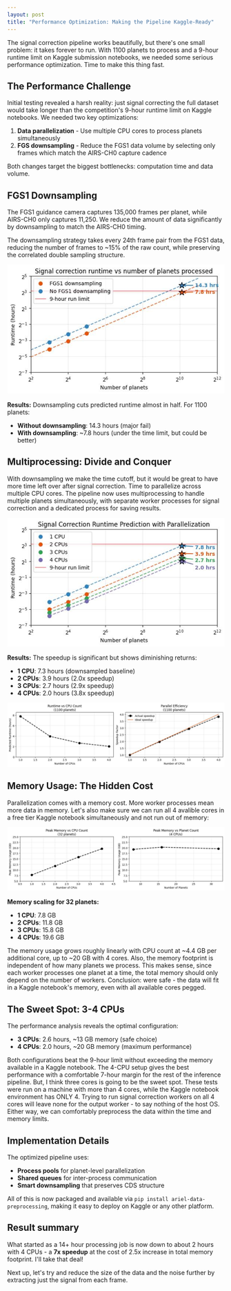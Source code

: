 ```yaml
---
layout: post
title: "Performance Optimization: Making the Pipeline Kaggle-Ready"
---
```


The signal correction pipeline works beautifully, but there's one small problem: it takes forever to run. With 1100 planets to process and a 9-hour runtime limit on Kaggle submission notebooks, we needed some serious performance optimization. Time to make this thing fast.

## The Performance Challenge

Initial testing revealed a harsh reality: just signal correcting the full dataset would take longer than the competition's 9-hour runtime limit on Kaggle notebooks. We needed two key optimizations:

1. **Data parallelization** - Use multiple CPU cores to process planets simultaneously
2. **FGS downsampling** - Reduce the FGS1 data volume by selecting only frames which match the AIRS-CH0 capture cadence

Both changes target the biggest bottlenecks: computation time and data volume.

## FGS1 Downsampling

The FGS1 guidance camera captures 135,000 frames per planet, while AIRS-CH0 only captures 11,250. We reduce the amount of data significantly by downsampling to match the AIRS-CH0 timing.

The downsampling strategy takes every 24th frame pair from the FGS1 data, reducing the number of frames to ~15% of the raw count, while preserving the correlated double sampling structure.

<p align="center">
  <img src="https://raw.githubusercontent.com/gperdrizet/ariel-data-challenge/refs/heads/main/figures/signal_correction/02.2.2-runtime_prediction_downsampling.jpg" alt="Runtime comparison with and without downsampling">
</p>

**Results:** Downsampling cuts predicted runtime almost in half. For 1100 planets:
- **Without downsampling**: 14.3 hours (major fail)
- **With downsampling**: ~7.8 hours (under the time limit, but could be better)

## Multiprocessing: Divide and Conquer

With downsampling we make the time cutoff, but it would be great to have more time left over after signal correction. Time to parallelize across multiple CPU cores. The pipeline now uses multiprocessing to handle multiple planets simultaneously, with separate worker processes for signal correction and a dedicated process for saving results.

<p align="center">
  <img src="https://raw.githubusercontent.com/gperdrizet/ariel-data-challenge/refs/heads/main/figures/signal_correction/02.2.4-predicted_runtime_vs_planets_cpu_count.jpg" alt="Runtime scaling with CPU count">
</p>

**Results:** The speedup is significant but shows diminishing returns:
- **1 CPU**: 7.3 hours (downsampled baseline)
- **2 CPUs**: 3.9 hours (2.0x speedup)
- **3 CPUs**: 2.7 hours (2.9x speedup)
- **4 CPUs**: 2.0 hours (3.8x speedup)

<p align="center">
  <img src="https://raw.githubusercontent.com/gperdrizet/ariel-data-challenge/refs/heads/main/figures/signal_correction/02.2.5-predicted_runtime-efficiency_vs_cpu_count.jpg" alt="Runtime scaling with CPU count">
</p>

## Memory Usage: The Hidden Cost

Parallelization comes with a memory cost. More worker processes mean more data in memory. Let's also make sure we can run all 4 avalible cores in a free tier Kaggle notebook simultaneously and not run out of memory:

<p align="center">
  <img src="https://raw.githubusercontent.com/gperdrizet/ariel-data-challenge/refs/heads/main/figures/signal_correction/02.2.6-memory_vs_cpu_count.jpg" alt="Memory usage scaling">
</p>

**Memory scaling for 32 planets:**
- **1 CPU**: 7.8 GB
- **2 CPUs**: 11.8 GB  
- **3 CPUs**: 15.8 GB
- **4 CPUs**: 19.6 GB

The memory usage grows roughly linearly with CPU count at ~4.4 GB per additional core, up to ~20 GB with 4 cores. Also, the memory footprint is independent of how many planets we process. This makes sense, since each worker processes one planet at a time, the total memory should only depend on the number of workers. Conclusion: were safe - the data will fit in a Kaggle notebook's memory, even with all available cores pegged.

## The Sweet Spot: 3-4 CPUs

The performance analysis reveals the optimal configuration:

- **3 CPUs**: 2.6 hours, ~13 GB memory (safe choice)
- **4 CPUs**: 2.0 hours, ~20 GB memory (maximum performance)

Both configurations beat the 9-hour limit without exceeding the memory available in a Kaggle notebook. The 4-CPU setup gives the best performance with a comfortable 7-hour margin for the rest of the inference pipeline. But, I think three cores is going to be the sweet spot. These tests were run on a machine with more than 4 cores, while the Kaggle notebook environment has ONLY 4. Trying to run signal correction workers on all 4 cores will leave none for the output worker - to say nothing of the host OS. Either way, we can comfortably preprocess the data within the time and memory limits.

## Implementation Details

The optimized pipeline uses:
- **Process pools** for planet-level parallelization
- **Shared queues** for inter-process communication
- **Smart downsampling** that preserves CDS structure

All of this is now packaged and available via `pip install ariel-data-preprocessing`, making it easy to deploy on Kaggle or any other platform.

## Result summary

What started as a 14+ hour processing job is now down to about 2 hours with 4 CPUs - a **7x speedup** at the cost of 2.5x increase in total memory footprint. I'll take that deal!

Next up, let's try and reduce the size of the data and the noise further by extracting just the signal from each frame.
